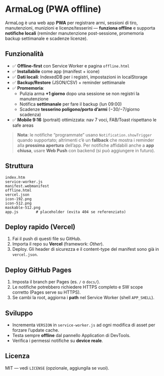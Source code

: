 # ArmaLog (PWA offline)

ArmaLog è una web app **PWA** per registrare armi, sessioni di tiro, manutenzioni, munizioni e licenze/tesserini — **funziona offline** e supporta **notifiche locali** (reminder manutenzione post-sessione, promemoria backup settimanale e scadenze licenze).

## Funzionalità
- ✅ **Offline-first** con Service Worker e pagina `offline.html`
- ✅ **Installabile** come app (manifest + icone)
- ✅ **Dati locali**: IndexedDB per i registri, impostazioni in localStorage
- ✅ **Backup/Restore** (JSON/CSV) + reminder settimanale
- ✅ **Promemoria**:
  - Pulizia arma **+1 giorno** dopo una sessione se non registri la manutenzione
  - Notifica **settimanale** per fare il backup (lun 09:00)
  - Scadenze **tesserino poligono/porto d’armi** (−30/−7/giorno scadenza)
- ✅ **Mobile 9:16** (portrait) ottimizzata: nav 7 voci, FAB/Toast rispettano le safe areas

> **Nota**: le notifiche “programmate” usano `Notification.showTrigger` quando supportato; altrimenti c’è un **fallback** che mostra i reminder alla **prossima apertura** dell’app. Per notifiche affidabili anche a **app chiusa**, usare **Web Push** con backend (si può aggiungere in futuro).

## Struttura
```
index.htm
service-worker.js
manifest.webmanifest
offline.html
vercel.json
icon-192.png
icon-512.png
maskable-512.png
app.js        # placeholder (evita 404 se referenziato)
```

## Deploy rapido (Vercel)
1. Fai il push di questi file su GitHub.
2. Importa il repo su **Vercel** (framework: *Other*).
3. Deploy. Gli header di sicurezza e il content-type del manifest sono già in `vercel.json`.

## Deploy GitHub Pages
1. Imposta il branch per Pages (es. `/` o `docs/`).  
2. Le notifiche potrebbero richiedere HTTPS completo e SW scope corretto (Pages serve su HTTPS).  
3. Se cambi la root, aggiorna i **path** nel Service Worker (shell `APP_SHELL`).

## Sviluppo
- Incrementa `VERSION` in `service-worker.js` ad ogni modifica di asset per forzare l’update cache.
- Testa sempre **offline** dal pannello Application di DevTools.
- Verifica i permessi notifiche su **device reale**.

## Licenza
MIT — vedi `LICENSE` (opzionale, aggiungila se vuoi).
